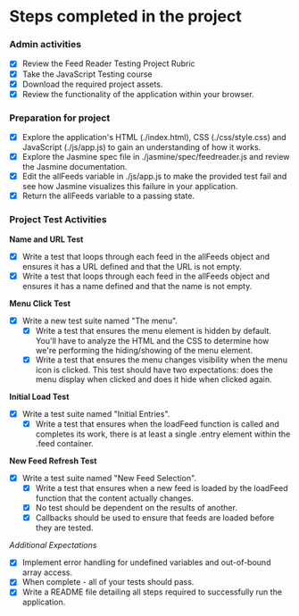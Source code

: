 # Steps completed in the project

### Admin activities
- [x] Review the Feed Reader Testing Project Rubric
- [x] Take the JavaScript Testing course
- [x] Download the required project assets.
- [x] Review the functionality of the application within your browser.

### Preparation for project
- [x] Explore the application's HTML (./index.html), CSS (./css/style.css) and JavaScript (./js/app.js) to gain an understanding of how it works.
- [x] Explore the Jasmine spec file in ./jasmine/spec/feedreader.js and review the Jasmine documentation.
- [x] Edit the allFeeds variable in ./js/app.js to make the provided test fail and see how Jasmine visualizes this failure in your application.
- [x] Return the allFeeds variable to a passing state.

### Project Test Activities

**Name and URL Test**
- [x] Write a test that loops through each feed in the allFeeds object and ensures it has a URL defined and that the URL is not empty.
- [x] Write a test that loops through each feed in the allFeeds object and ensures it has a name defined and that the name is not empty.

**Menu Click Test**
- [x] Write a new test suite named "The menu".
  - [x] Write a test that ensures the menu element is hidden by default. You'll have to analyze the HTML and the CSS to determine how we're performing the hiding/showing of the menu element.
  - [x] Write a test that ensures the menu changes visibility when the menu icon is clicked. This test should have two expectations: does the menu display when clicked and does it hide when clicked again.

**Initial Load Test**
- [x] Write a test suite named "Initial Entries".
  - [x] Write a test that ensures when the loadFeed function is called and completes its work, there is at least a single .entry element within the .feed container.

**New Feed Refresh Test**
- [x] Write a test suite named "New Feed Selection".
  - [x] Write a test that ensures when a new feed is loaded by the loadFeed function that the content actually changes.
  - [x] No test should be dependent on the results of another.
  - [x] Callbacks should be used to ensure that feeds are loaded before they are tested.

*Additional Expectations*
- [x] Implement error handling for undefined variables and out-of-bound array access.
- [x] When complete - all of your tests should pass.
- [x] Write a README file detailing all steps required to successfully run the application.
